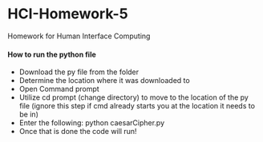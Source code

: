 # HCI-Homework-5
Homework for Human Interface Computing

#### How to run the python file 
- Download the py file from the folder
- Determine the location where it was downloaded to 
- Open Command prompt
- Utilize cd prompt (change directory) to move to the location of the py file (ignore this step if cmd already starts you at the location it needs to be in)
- Enter the following: python caesarCipher.py
- Once that is done the code will run! 

